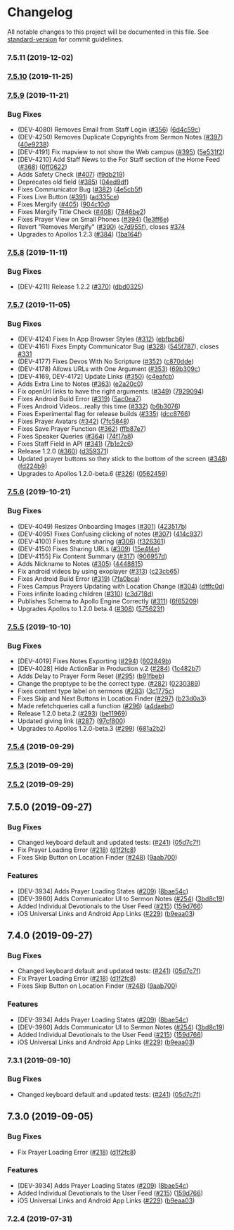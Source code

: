 # Changelog

All notable changes to this project will be documented in this file. See [standard-version](https://github.com/conventional-changelog/standard-version) for commit guidelines.

### 7.5.11 (2019-12-02)



### [7.5.10](https://github.com/NewSpring/ApollosProject/compare/v7.5.9...v7.5.10) (2019-11-25)



### [7.5.9](https://github.com/NewSpring/ApollosProject/compare/v7.5.8...v7.5.9) (2019-11-21)


### Bug Fixes

* (DEV-4080) Removes Email from Staff Login ([#356](https://github.com/NewSpring/ApollosProject/issues/356)) ([6d4c59c](https://github.com/NewSpring/ApollosProject/commit/6d4c59c))
* (DEV-4250) Removes Duplicate Copyrights from Sermon Notes ([#397](https://github.com/NewSpring/ApollosProject/issues/397)) ([40e9238](https://github.com/NewSpring/ApollosProject/commit/40e9238))
* [DEV-4191] Fix mapview to not show the Web campus ([#395](https://github.com/NewSpring/ApollosProject/issues/395)) ([5e531f2](https://github.com/NewSpring/ApollosProject/commit/5e531f2))
* [DEV-4210] Add Staff News to the For Staff section of the Home Feed ([#368](https://github.com/NewSpring/ApollosProject/issues/368)) ([0ff0622](https://github.com/NewSpring/ApollosProject/commit/0ff0622))
* Adds Safety Check ([#407](https://github.com/NewSpring/ApollosProject/issues/407)) ([f9db219](https://github.com/NewSpring/ApollosProject/commit/f9db219))
* Deprecates old field ([#385](https://github.com/NewSpring/ApollosProject/issues/385)) ([04ed9df](https://github.com/NewSpring/ApollosProject/commit/04ed9df))
* Fixes Communicator Bug ([#382](https://github.com/NewSpring/ApollosProject/issues/382)) ([4e5cb5f](https://github.com/NewSpring/ApollosProject/commit/4e5cb5f))
* Fixes Live Button ([#391](https://github.com/NewSpring/ApollosProject/issues/391)) ([ad335ce](https://github.com/NewSpring/ApollosProject/commit/ad335ce))
* Fixes Mergify ([#405](https://github.com/NewSpring/ApollosProject/issues/405)) ([904c10d](https://github.com/NewSpring/ApollosProject/commit/904c10d))
* Fixes Mergify Title Check ([#408](https://github.com/NewSpring/ApollosProject/issues/408)) ([7846be2](https://github.com/NewSpring/ApollosProject/commit/7846be2))
* Fixes Prayer View on Small Phones ([#394](https://github.com/NewSpring/ApollosProject/issues/394)) ([1e3ff6e](https://github.com/NewSpring/ApollosProject/commit/1e3ff6e))
* Revert "Removes Mergify" ([#390](https://github.com/NewSpring/ApollosProject/issues/390)) ([c7d955f](https://github.com/NewSpring/ApollosProject/commit/c7d955f)), closes [#374](https://github.com/NewSpring/ApollosProject/issues/374)
* Upgrades to Apollos 1.2.3 ([#384](https://github.com/NewSpring/ApollosProject/issues/384)) ([1ba164f](https://github.com/NewSpring/ApollosProject/commit/1ba164f))



### [7.5.8](https://github.com/NewSpring/ApollosProject/compare/v7.5.7...v7.5.8) (2019-11-11)


### Bug Fixes

* [DEV-4211] Release 1.2.2 ([#370](https://github.com/NewSpring/ApollosProject/issues/370)) ([dbd0325](https://github.com/NewSpring/ApollosProject/commit/dbd0325))



### [7.5.7](https://github.com/NewSpring/ApollosProject/compare/v7.5.6...v7.5.7) (2019-11-05)


### Bug Fixes

* (DEV-4124) Fixes In App Browser Styles ([#312](https://github.com/NewSpring/ApollosProject/issues/312)) ([ebfbcb6](https://github.com/NewSpring/ApollosProject/commit/ebfbcb6))
* (DEV-4161) Fixes Empty Communicator Bug ([#328](https://github.com/NewSpring/ApollosProject/issues/328)) ([545f787](https://github.com/NewSpring/ApollosProject/commit/545f787)), closes [#331](https://github.com/NewSpring/ApollosProject/issues/331)
* (DEV-4177) Fixes Devos With No Scripture ([#352](https://github.com/NewSpring/ApollosProject/issues/352)) ([c870dde](https://github.com/NewSpring/ApollosProject/commit/c870dde))
* (DEV-4178) Allows URLs with One Argument ([#353](https://github.com/NewSpring/ApollosProject/issues/353)) ([69b309c](https://github.com/NewSpring/ApollosProject/commit/69b309c))
* [DEV-4169, DEV-4172] Update Links ([#350](https://github.com/NewSpring/ApollosProject/issues/350)) ([c4eafcb](https://github.com/NewSpring/ApollosProject/commit/c4eafcb))
* Adds Extra Line to Notes ([#363](https://github.com/NewSpring/ApollosProject/issues/363)) ([e2a20c0](https://github.com/NewSpring/ApollosProject/commit/e2a20c0))
* Fix openUrl links to have the right arguments. ([#349](https://github.com/NewSpring/ApollosProject/issues/349)) ([7929094](https://github.com/NewSpring/ApollosProject/commit/7929094))
* Fixes Android Build Error ([#319](https://github.com/NewSpring/ApollosProject/issues/319)) ([5ac0ea7](https://github.com/NewSpring/ApollosProject/commit/5ac0ea7))
* Fixes Android Videos...really this time ([#332](https://github.com/NewSpring/ApollosProject/issues/332)) ([b6b3076](https://github.com/NewSpring/ApollosProject/commit/b6b3076))
* Fixes Experimental flag for release builds ([#335](https://github.com/NewSpring/ApollosProject/issues/335)) ([dcc8766](https://github.com/NewSpring/ApollosProject/commit/dcc8766))
* Fixes Prayer Avatars ([#342](https://github.com/NewSpring/ApollosProject/issues/342)) ([7fc5848](https://github.com/NewSpring/ApollosProject/commit/7fc5848))
* Fixes Save Prayer Function ([#362](https://github.com/NewSpring/ApollosProject/issues/362)) ([ffb87e7](https://github.com/NewSpring/ApollosProject/commit/ffb87e7))
* Fixes Speaker Queries ([#364](https://github.com/NewSpring/ApollosProject/issues/364)) ([74f17a8](https://github.com/NewSpring/ApollosProject/commit/74f17a8))
* Fixes Staff Field in API ([#341](https://github.com/NewSpring/ApollosProject/issues/341)) ([7b1e2c6](https://github.com/NewSpring/ApollosProject/commit/7b1e2c6))
* Release 1.2.0 ([#360](https://github.com/NewSpring/ApollosProject/issues/360)) ([d359371](https://github.com/NewSpring/ApollosProject/commit/d359371))
* Updated prayer buttons so they stick to the bottom of the screen ([#348](https://github.com/NewSpring/ApollosProject/issues/348)) ([fd224b9](https://github.com/NewSpring/ApollosProject/commit/fd224b9))
* Upgrades to Apollos 1.2.0-beta.6 ([#326](https://github.com/NewSpring/ApollosProject/issues/326)) ([0562459](https://github.com/NewSpring/ApollosProject/commit/0562459))



### [7.5.6](https://github.com/NewSpring/ApollosProject/compare/v7.5.5...v7.5.6) (2019-10-21)


### Bug Fixes

* (DEV-4049) Resizes Onboarding Images ([#301](https://github.com/NewSpring/ApollosProject/issues/301)) ([423517b](https://github.com/NewSpring/ApollosProject/commit/423517b))
* (DEV-4095) Fixes Confusing clicking of notes ([#307](https://github.com/NewSpring/ApollosProject/issues/307)) ([414c937](https://github.com/NewSpring/ApollosProject/commit/414c937))
* (DEV-4100) Fixes feature sharing ([#306](https://github.com/NewSpring/ApollosProject/issues/306)) ([f326361](https://github.com/NewSpring/ApollosProject/commit/f326361))
* (DEV-4150) Fixes Sharing URLs ([#309](https://github.com/NewSpring/ApollosProject/issues/309)) ([15e4f4e](https://github.com/NewSpring/ApollosProject/commit/15e4f4e))
* [DEV-4155] Fix Content Summary ([#317](https://github.com/NewSpring/ApollosProject/issues/317)) ([906957d](https://github.com/NewSpring/ApollosProject/commit/906957d))
* Adds Nickname to Notes ([#305](https://github.com/NewSpring/ApollosProject/issues/305)) ([4448815](https://github.com/NewSpring/ApollosProject/commit/4448815))
* Fix android videos by using exoplayer ([#313](https://github.com/NewSpring/ApollosProject/issues/313)) ([c23cb65](https://github.com/NewSpring/ApollosProject/commit/c23cb65))
* Fixes Android Build Error ([#319](https://github.com/NewSpring/ApollosProject/issues/319)) ([7fa0bca](https://github.com/NewSpring/ApollosProject/commit/7fa0bca))
* Fixes Campus Prayers Updating with Location Change ([#304](https://github.com/NewSpring/ApollosProject/issues/304)) ([dfffc0d](https://github.com/NewSpring/ApollosProject/commit/dfffc0d))
* Fixes infinite loading children ([#310](https://github.com/NewSpring/ApollosProject/issues/310)) ([c3d718d](https://github.com/NewSpring/ApollosProject/commit/c3d718d))
* Publishes Schema to Apollo Engine Correctly ([#311](https://github.com/NewSpring/ApollosProject/issues/311)) ([6f65209](https://github.com/NewSpring/ApollosProject/commit/6f65209))
* Upgrades Apollos to 1.2.0 beta.4 ([#308](https://github.com/NewSpring/ApollosProject/issues/308)) ([575623f](https://github.com/NewSpring/ApollosProject/commit/575623f))



### [7.5.5](https://github.com/NewSpring/ApollosProject/compare/v7.5.4...v7.5.5) (2019-10-10)


### Bug Fixes

* [DEV-4019] Fixes Notes Exporting ([#294](https://github.com/NewSpring/ApollosProject/issues/294)) ([602849b](https://github.com/NewSpring/ApollosProject/commit/602849b))
* [DEV-4028] Hide ActionBar in Production v.2 ([#284](https://github.com/NewSpring/ApollosProject/issues/284)) ([1c482b7](https://github.com/NewSpring/ApollosProject/commit/1c482b7))
* Adds Delay to Prayer Form Reset ([#295](https://github.com/NewSpring/ApollosProject/issues/295)) ([b91fbeb](https://github.com/NewSpring/ApollosProject/commit/b91fbeb))
* Change the proptype to be the correct type. ([#282](https://github.com/NewSpring/ApollosProject/issues/282)) ([0230389](https://github.com/NewSpring/ApollosProject/commit/0230389))
* Fixes content type label on sermons ([#283](https://github.com/NewSpring/ApollosProject/issues/283)) ([3c1775c](https://github.com/NewSpring/ApollosProject/commit/3c1775c))
* Fixes Skip and Next Buttons in Location Finder ([#297](https://github.com/NewSpring/ApollosProject/issues/297)) ([b23d0a3](https://github.com/NewSpring/ApollosProject/commit/b23d0a3))
* Made refetchqueries call a function ([#296](https://github.com/NewSpring/ApollosProject/issues/296)) ([a4daebd](https://github.com/NewSpring/ApollosProject/commit/a4daebd))
* Release 1.2.0 beta.2 ([#293](https://github.com/NewSpring/ApollosProject/issues/293)) ([be11969](https://github.com/NewSpring/ApollosProject/commit/be11969))
* Updated giving link ([#287](https://github.com/NewSpring/ApollosProject/issues/287)) ([97cf800](https://github.com/NewSpring/ApollosProject/commit/97cf800))
* Upgrades to Apollos 1.2.0-beta.3 ([#299](https://github.com/NewSpring/ApollosProject/issues/299)) ([681a2b2](https://github.com/NewSpring/ApollosProject/commit/681a2b2))



### [7.5.4](https://github.com/NewSpring/ApollosProject/compare/v7.5.3...v7.5.4) (2019-09-29)



### [7.5.3](https://github.com/NewSpring/ApollosProject/compare/v7.5.2...v7.5.3) (2019-09-29)



### [7.5.2](https://github.com/NewSpring/ApollosProject/compare/v7.5.0...v7.5.2) (2019-09-29)



## 7.5.0 (2019-09-27)


### Bug Fixes

* Changed keyboard default and updated tests: ([#241](https://github.com/NewSpring/ApollosProject/issues/241)) ([05d7c7f](https://github.com/NewSpring/ApollosProject/commit/05d7c7f))
* Fix Prayer Loading Error ([#218](https://github.com/NewSpring/ApollosProject/issues/218)) ([d1f2fc8](https://github.com/NewSpring/ApollosProject/commit/d1f2fc8))
* Fixes Skip Button on Location Finder ([#248](https://github.com/NewSpring/ApollosProject/issues/248)) ([9aab700](https://github.com/NewSpring/ApollosProject/commit/9aab700))


### Features

* [DEV-3934] Adds Prayer Loading States ([#209](https://github.com/NewSpring/ApollosProject/issues/209)) ([8bae54c](https://github.com/NewSpring/ApollosProject/commit/8bae54c))
* [DEV-3960] Adds Communicator UI to Sermon Notes ([#254](https://github.com/NewSpring/ApollosProject/issues/254)) ([3bd8c19](https://github.com/NewSpring/ApollosProject/commit/3bd8c19))
* Added Individual Devotionals to the User Feed ([#215](https://github.com/NewSpring/ApollosProject/issues/215)) ([159d766](https://github.com/NewSpring/ApollosProject/commit/159d766))
* iOS Universal Links and Android App Links ([#229](https://github.com/NewSpring/ApollosProject/issues/229)) ([b9eaa03](https://github.com/NewSpring/ApollosProject/commit/b9eaa03))



## 7.4.0 (2019-09-27)


### Bug Fixes

* Changed keyboard default and updated tests: ([#241](https://github.com/NewSpring/ApollosProject/issues/241)) ([05d7c7f](https://github.com/NewSpring/ApollosProject/commit/05d7c7f))
* Fix Prayer Loading Error ([#218](https://github.com/NewSpring/ApollosProject/issues/218)) ([d1f2fc8](https://github.com/NewSpring/ApollosProject/commit/d1f2fc8))
* Fixes Skip Button on Location Finder ([#248](https://github.com/NewSpring/ApollosProject/issues/248)) ([9aab700](https://github.com/NewSpring/ApollosProject/commit/9aab700))


### Features

* [DEV-3934] Adds Prayer Loading States ([#209](https://github.com/NewSpring/ApollosProject/issues/209)) ([8bae54c](https://github.com/NewSpring/ApollosProject/commit/8bae54c))
* [DEV-3960] Adds Communicator UI to Sermon Notes ([#254](https://github.com/NewSpring/ApollosProject/issues/254)) ([3bd8c19](https://github.com/NewSpring/ApollosProject/commit/3bd8c19))
* Added Individual Devotionals to the User Feed ([#215](https://github.com/NewSpring/ApollosProject/issues/215)) ([159d766](https://github.com/NewSpring/ApollosProject/commit/159d766))
* iOS Universal Links and Android App Links ([#229](https://github.com/NewSpring/ApollosProject/issues/229)) ([b9eaa03](https://github.com/NewSpring/ApollosProject/commit/b9eaa03))



### 7.3.1 (2019-09-10)


### Bug Fixes

* Changed keyboard default and updated tests: ([#241](https://github.com/NewSpring/ApollosProject/issues/241)) ([05d7c7f](https://github.com/NewSpring/ApollosProject/commit/05d7c7f))



## 7.3.0 (2019-09-05)


### Bug Fixes

* Fix Prayer Loading Error ([#218](https://github.com/NewSpring/ApollosProject/issues/218)) ([d1f2fc8](https://github.com/NewSpring/ApollosProject/commit/d1f2fc8))


### Features

* [DEV-3934] Adds Prayer Loading States ([#209](https://github.com/NewSpring/ApollosProject/issues/209)) ([8bae54c](https://github.com/NewSpring/ApollosProject/commit/8bae54c))
* Added Individual Devotionals to the User Feed ([#215](https://github.com/NewSpring/ApollosProject/issues/215)) ([159d766](https://github.com/NewSpring/ApollosProject/commit/159d766))
* iOS Universal Links and Android App Links ([#229](https://github.com/NewSpring/ApollosProject/issues/229)) ([b9eaa03](https://github.com/NewSpring/ApollosProject/commit/b9eaa03))



### 7.2.4 (2019-07-31)
